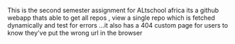 This is the second semester assignment for ALtschool africa
its a github webapp thats able to get all repos , view a single repo which is fetched dynamically and test for errors ...it also has a 404 custom page for users to know they've put the wrong url in the browser